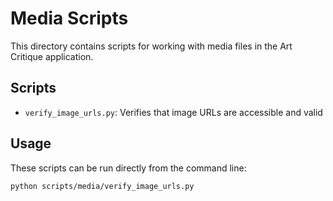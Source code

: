 # Media Scripts

This directory contains scripts for working with media files in the Art Critique application.

## Scripts
- `verify_image_urls.py`: Verifies that image URLs are accessible and valid

## Usage

These scripts can be run directly from the command line:

```bash
python scripts/media/verify_image_urls.py
```
